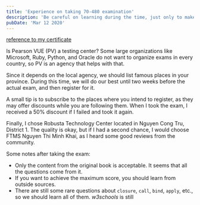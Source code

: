 ```yaml
---
title: 'Experience on taking 70-480 examination'
description: 'Be careful on learning during the time, just only to make sure that we are ready and register the exam before two weeks'
pubDate: 'Mar 12 2020'
---
```


[reference to my certificate](https://www.credly.com/badges/14c0bcc2-b76c-44ec-90d6-bafc4908124f/linked_in_profile)

Is Pearson VUE (PV) a testing center? Some large organizations like Microsoft, Ruby, Python, and Oracle do not want to organize exams in every country, so PV is an agency that helps with that.

Since it depends on the local agency, we should list famous places in your province. During this time, we will do our best until two weeks before the actual exam, and then register for it.

A small tip is to subscribe to the places where you intend to register, as they may offer discounts while you are following them. When I took the exam, I received a 50% discount if I failed and took it again.

Finally, I chose Robusta Technology Center located in Nguyen Cong Tru, District 1. The quality is okay, but if I had a second chance, I would choose FTMS Nguyen Thi Minh Khai, as I heard some good reviews from the community.

Some notes after taking the exam:

- Only the content from the original book is acceptable. It seems that all the questions come from it.
- If you want to achieve the maximum score, you should learn from outside sources.
- There are still some rare questions about `closure`, `call`, `bind`, `apply`, etc., so we should learn all of them.
*w3schools* is still
